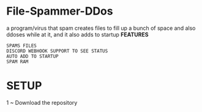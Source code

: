 # File-Spammer-DDos
a program/virus that spam creates files to fill up a bunch of space and also ddoses while at it, and it also adds to startup
**FEATURES**
```
SPAMS FILES
DISCORD WEBHOOK SUPPORT TO SEE STATUS
AUTO ADD TO STARTUP
SPAM RAM
```
# SETUP
1 ~ Download the repository
